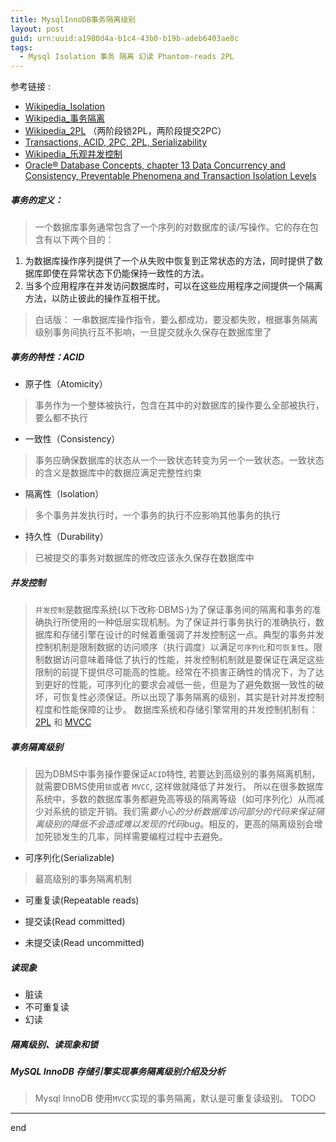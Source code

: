 ```yaml
---
title: MysqlInnoDB事务隔离级别
layout: post
guid: urn:uuid:a1980d4a-b1c4-43b0-b19b-adeb6403ae8c
tags:
  - Mysql Isolation 事务 隔离 幻读 Phantom-reads 2PL
---
```


参考链接 :
- [Wikipedia_Isolation](https://en.wikipedia.org/wiki/Isolation_(database_systems))
- [Wikipedia_事务隔离](https://zh.wikipedia.org/wiki/%E4%BA%8B%E5%8B%99%E9%9A%94%E9%9B%A2)
- [Wikipedia_2PL](https://en.wikipedia.org/wiki/Two-phase_locking) （两阶段锁2PL，两阶段提交2PC）
- [Transactions, ACID, 2PC, 2PL, Serializability](https://cseweb.ucsd.edu/classes/wi17/cse291-d/applications/ln/lecture8.html)
- [Wikipedia_乐观并发控制](https://zh.wikipedia.org/wiki/%E4%B9%90%E8%A7%82%E5%B9%B6%E5%8F%91%E6%8E%A7%E5%88%B6)
- [Oracle® Database Concepts, chapter 13 Data Concurrency and Consistency, Preventable Phenomena and Transaction Isolation Levels](http://docs.oracle.com/cd/B12037_01/server.101/b10743/consist.htm#sthref1919)


##### 事务的定义：
> 一个数据库事务通常包含了一个序列的对数据库的读/写操作。它的存在包含有以下两个目的：
1. 为数据库操作序列提供了一个从失败中恢复到正常状态的方法，同时提供了数据库即使在异常状态下仍能保持一致性的方法。
2. 当多个应用程序在并发访问数据库时，可以在这些应用程序之间提供一个隔离方法，以防止彼此的操作互相干扰。

> 白话版： 一串数据库操作指令，要么都成功，要没都失败，根据事务隔离级别事务间执行互不影响，一旦提交就永久保存在数据库里了

##### 事务的特性：ACID

* 原子性（Atomicity）
> 事务作为一个整体被执行，包含在其中的对数据库的操作要么全部被执行，要么都不执行

* 一致性（Consistency）
> 事务应确保数据库的状态从一个一致状态转变为另一个一致状态。一致状态的含义是数据库中的数据应满足完整性约束

* 隔离性（Isolation）
> 多个事务并发执行时，一个事务的执行不应影响其他事务的执行

* 持久性（Durability）
> 已被提交的事务对数据库的修改应该永久保存在数据库中

##### 并发控制

> `并发控制`是数据库系统(以下改称·DBMS·)为了保证事务间的隔离和事务的准确执行所使用的一种低层实现机制。为了保证并行事务执行的准确执行，数据库和存储引擎在设计的时候着重强调了并发控制这一点。典型的事务并发控制机制是限制数据的访问顺序（执行调度）以满足`可序列化`和`可恢复性`。限制数据访问意味着降低了执行的性能，并发控制机制就是要保证在满足这些限制的前提下提供尽可能高的性能。经常在不损害正确性的情况下，为了达到更好的性能，可序列化的要求会减低一些，但是为了避免数据一致性的破坏，可恢复性必须保证。所以出现了事务隔离的级别，其实是针对并发控制程度和性能保障的让步。
> 数据库系统和存储引擎常用的并发控制机制有：[2PL](todo.com) 和 [MVCC](todo.com)

##### 事务隔离级别

> 因为DBMS中事务操作要保证`ACID`特性, 若要达到高级别的事务隔离机制，就需要DBMS使用`锁`或者 `MVCC`, 这样做就降低了并发行。
> 所以在很多数据库系统中，多数的数据库事务都避免高等级的隔离等级（如可序列化）从而减少对系统的锁定开销。我们需*要小心的分析数据库访问部分的代码来保证隔离级别的降低不会造成难以发现的代码bug*。相反的，更高的隔离级别会增加死锁发生的几率，同样需要编程过程中去避免。


* 可序列化(Serializable)

> 最高级别的事务隔离机制

* 可重复读(Repeatable reads)

* 提交读(Read committed)

* 未提交读(Read uncommitted)


##### 读现象

* 脏读
* 不可重复读
* 幻读


##### 隔离级别、读现象和锁






##### MySQL InnoDB 存储引擎实现事务隔离级别介绍及分析

> Mysql InnoDB 使用`MVCC`实现的事务隔离，默认是可重复读级别。
> TODO






















---
end
